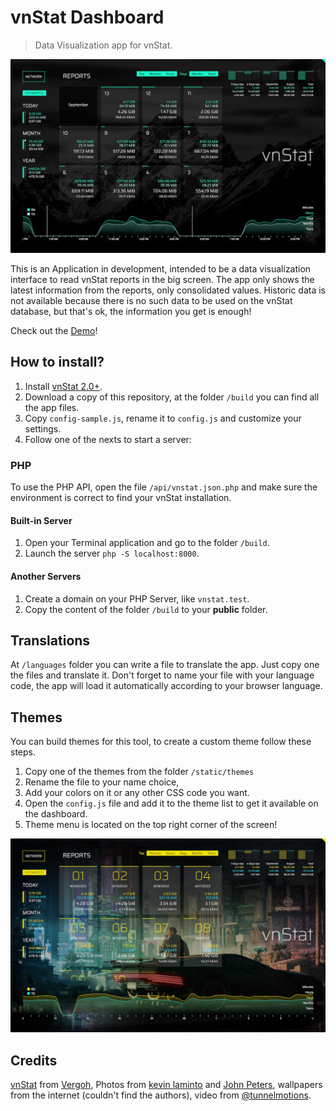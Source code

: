 # vnStat Dashboard

> Data Visualization app for vnStat.

![vnStat Dashboard](https://github.com/edirpedro/vnstat-dashboard/blob/main/public/static/media/screenshot-1.jpg)

This is an Application in development, intended to be a data visualization interface to read vnStat reports in the big screen. The app only shows the latest information from the reports, only consolidated values. Historic data is not available because there is no such data to be used on the vnStat database, but that's ok, the information you get is enough!

Check out the [Demo](https://edirpedro.github.io/vnstat-dashboard/)!

## How to install?

1. Install [vnStat 2.0+](https://github.com/vergoh/vnstat).
2. Download a copy of this repository, at the folder `/build` you can find all the app files.
3. Copy `config-sample.js`, rename it to `config.js` and customize your settings.
3. Follow one of the nexts to start a server:

### PHP

To use the PHP API, open the file `/api/vnstat.json.php` and make sure the environment is correct to find your vnStat installation.

#### Built-in Server

1. Open your Terminal application and go to the folder `/build`.
2. Launch the server `php -S localhost:8000`.

#### Another Servers

1. Create a domain on your PHP Server, like `vnstat.test`.
2. Copy the content of the folder `/build` to your **public** folder.

## Translations

At `/languages` folder you can write a file to translate the app. Just copy one the files and translate it. Don't forget to name your file with your language code, the app will load it automatically according to your browser language.

## Themes

You can build themes for this tool, to create a custom theme follow these steps. 

1. Copy one of the themes from the folder `/static/themes`
2. Rename the file to your name choice,
3. Add your colors on it or any other CSS code you want.
4. Open the `config.js` file and add it to the theme list to get it available on the dashboard.
5. Theme menu is located on the top right corner of the screen!

![vnStat Dashboard](https://github.com/edirpedro/vnstat-dashboard/blob/main/public/static/media/screenshot-2.jpg)

## Credits

[vnStat](https://github.com/vergoh/vnstat) from [Vergoh](https://github.com/vergoh), Photos from [kevin laminto](https://unsplash.com/@kxvn_lx) and [John Peters](https://unsplash.com/@johnphiker), wallpapers from the internet (couldn't find the authors), video from [@tunnelmotions](https://pixabay.com/users/tunnelmotions-12767861/).